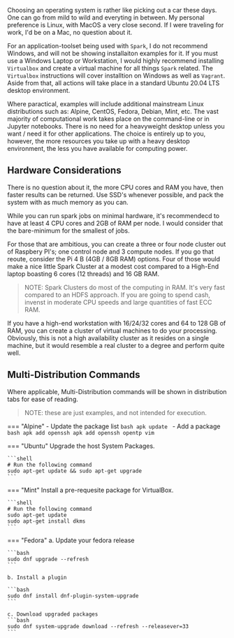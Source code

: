 Choosing an operating system is rather like picking out a car these days. One can go from mild to wild and 
everyting in between. My personal preference is Linux, with MacOS a very close second. If I were traveling
for work, I'd be on a Mac, no question about it.

For an application-toolset being used with `Spark`, I do not recommend Windows, and will not be showing
installaiton examples for it. If you must use a Windows Laptop or Workstation, I would highly recommend
installing `Virtualbox` and create a virtual machine for all things `Spark` related. The `Virtualbox`
instructions will cover installtion on Windows as well as `Vagrant`. Aside from that, all actions will
take place in a standard Ubuntu 20.04 LTS desktop environment.

Where paractical, examples will include additional mainstream Linux distributions such as: Alpine, CentOS,
Fedora, Debian, Mint, etc. The vast majority of computational work takes place on the command-line
or in Jupyter notebooks. There is no need for a heavyweight desktop unless you want / need it for other
applications. The choice is entirely up to you, however, the more resources you take up with a heavy
desktop environment, the less you have available for computing power.

## Hardware Considerations

There is no question about it, the more CPU cores and RAM you have, then faster results can be returned.
Use SSD's whenever possible, and pack the system with as much memory as you can.

While you can run spark jobs on minimal hardware, it's recommendecd to have at least 4 CPU cores and
2GB of RAM per node. I would consider that the bare-minimum for the smallest of jobs.

For those that are ambitious, you can create a three or four node cluster out of Raspbery PI's; one
control node and 3 compute nodes. If you go that reoute, consider the Pi 4 B (4GB / 8GB RAM) options.
Four of those would make a nice little Spark Cluster at a modest cost compared to a High-End
laptop boasting 6 cores (12 threads) and 16 GB RAM.

>NOTE: Spark Clusters do most of the computing in RAM. It's very fast compared to an HDFS
>approach. If you are going to spend cash, invenst in moderate CPU speeds and large quantities
>of fast ECC RAM.

If you have a high-end workstation with 16/24/32 cores and 64 to 128 GB of RAM, you can create 
a cluster of virtual machines to do your processing. Obviously, this is not a high availability
cluster as it resides on a single machine, but it would resemble a real cluster to a degree and
perform quite well.

## Multi-Distribution Commands

Where applicable, Multi-Distribution commands will be shown in distribution tabs for ease of reading.

>NOTE: these are just examples, and not intended for execution.

=== "Alpine"
    - Update the package list
    ```bash
    apk update
    ```
    - Add a package
    ```bash
    apk add openssh
    apk add openssh opentp vim
    ```

=== "Ubuntu"
    Upgrade the host System Packages.

    ```shell
    # Run the following command
    sudo apt-get update && sudo apt-get upgrade
    ```

=== "Mint"
    Install a pre-requesite package for VirtualBox.

    ```shell
    # Run the following command
    sudo apt-get update
    sudo apt-get install dkms
    ```

=== "Fedora"
    a. Update your fedora release

    ```bash
    sudo dnf upgrade --refresh
    ```

    b. Install a plugin

    ```bash
    sudo dnf install dnf-plugin-system-upgrade
    ```

    c. Download upgraded packages
    ```bash
    sudo dnf system-upgrade download --refresh --releasever=33
    ```
